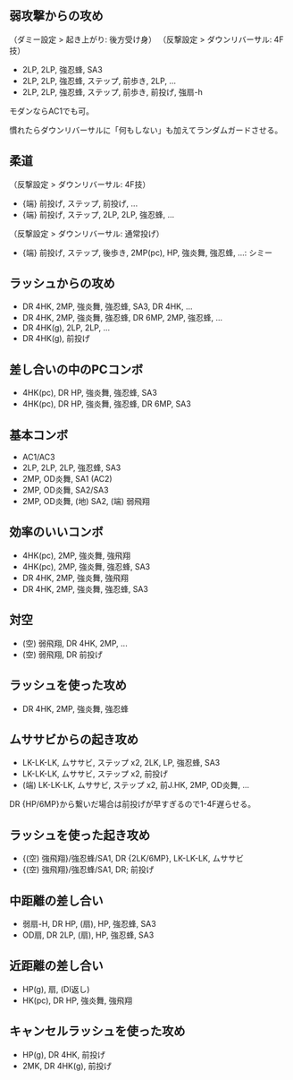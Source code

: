 ## 弱攻撃からの攻め

（ダミー設定 > 起き上がり: 後方受け身）
（反撃設定 > ダウンリバーサル: 4F技）

- 2LP, 2LP, 強忍蜂, SA3
- 2LP, 2LP, 強忍蜂, ステップ, 前歩き, 2LP, ...
- 2LP, 2LP, 強忍蜂, ステップ, 前歩き, 前投げ, 強扇-h

モダンならAC1でも可。

慣れたらダウンリバーサルに「何もしない」も加えてランダムガードさせる。

## 柔道

（反撃設定 > ダウンリバーサル: 4F技）

- {端} 前投げ, ステップ, 前投げ, ...
- {端} 前投げ, ステップ, 2LP, 2LP, 強忍蜂, ...

（反撃設定 > ダウンリバーサル: 通常投げ）

- {端} 前投げ, ステップ, 後歩き, 2MP(pc), HP, 強炎舞, 強忍蜂, ...: シミー

## ラッシュからの攻め

- DR 4HK, 2MP, 強炎舞, 強忍蜂, SA3, DR 4HK, ...
- DR 4HK, 2MP, 強炎舞, 強忍蜂, DR 6MP, 2MP, 強忍蜂, ...
- DR 4HK(g), 2LP, 2LP, ...
- DR 4HK(g), 前投げ

## 差し合いの中のPCコンボ

- 4HK(pc), DR HP, 強炎舞, 強忍蜂, SA3
- 4HK(pc), DR HP, 強炎舞, 強忍蜂, DR 6MP, SA3

## 基本コンボ

- AC1/AC3
- 2LP, 2LP, 2LP, 強忍蜂, SA3
- 2MP, OD炎舞, SA1 (AC2)
- 2MP, OD炎舞, SA2/SA3
- 2MP, OD炎舞, (地) SA2, (端) 弱飛翔

## 効率のいいコンボ

- 4HK(pc), 2MP, 強炎舞, 強飛翔
- 4HK(pc), 2MP, 強炎舞, 強忍蜂, SA3
- DR 4HK, 2MP, 強炎舞, 強飛翔
- DR 4HK, 2MP, 強炎舞, 強忍蜂, SA3

## 対空

- (空) 弱飛翔, DR 4HK, 2MP, ...
- (空) 弱飛翔, DR 前投げ

## ラッシュを使った攻め

- DR 4HK, 2MP, 強炎舞, 強忍蜂

## ムササビからの起き攻め

- LK-LK-LK, ムササビ, ステップ x2, 2LK, LP, 強忍蜂, SA3
- LK-LK-LK, ムササビ, ステップ x2, 前投げ
- (端) LK-LK-LK, ムササビ, ステップ x2, 前J.HK, 2MP, OD炎舞, ...

DR {HP/6MP}から繋いだ場合は前投げが早すぎるので1-4F遅らせる。

## ラッシュを使った起き攻め

- {(空) 強飛翔}/強忍蜂/SA1, DR {2LK/6MP}, LK-LK-LK, ムササビ
- {(空) 強飛翔}/強忍蜂/SA1, DR; 前投げ

## 中距離の差し合い

- 弱扇-H, DR HP, (扇), HP, 強忍蜂, SA3
- OD扇, DR 2LP, (扇), HP, 強忍蜂, SA3

## 近距離の差し合い

- HP(g), 扇, (DI返し)
- HK(pc), DR HP, 強炎舞, 強飛翔

## キャンセルラッシュを使った攻め

- HP(g), DR 4HK, 前投げ
- 2MK, DR 4HK(g), 前投げ
